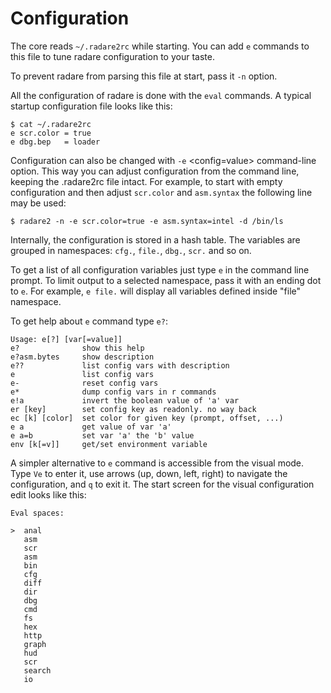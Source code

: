 # Configuration

The core reads `~/.radare2rc` while starting. You can add `e` commands to this file to tune radare configuration to your taste.

To prevent radare from parsing this file at start, pass it `-n` option.

All the configuration of radare is done with the `eval` commands. A typical startup configuration file looks like this:

    $ cat ~/.radare2rc
    e scr.color = true
    e dbg.bep   = loader

Configuration can also be changed with `-e` <config=value> command-line option. This way you can adjust configuration from the command line, keeping the .radare2rc file intact. For example, to start with empty configuration and then adjust `scr.color` and `asm.syntax` the following line may be used:

    $ radare2 -n -e scr.color=true -e asm.syntax=intel -d /bin/ls

Internally, the configuration is stored in a hash table. The variables are grouped in namespaces: `cfg.`, `file.`, `dbg.`, `scr.` and so on.

To get a list of all configuration variables just type `e` in the command line prompt. To limit output to a selected namespace, pass it with an ending dot to `e`. For example, `e file.` will display all variables defined inside "file" namespace.

To get help about `e` command type `e?`:

    Usage: e[?] [var[=value]]
    e?              show this help
    e?asm.bytes     show description
    e??             list config vars with description
    e               list config vars
    e-              reset config vars
    e*              dump config vars in r commands
    e!a             invert the boolean value of 'a' var
    er [key]        set config key as readonly. no way back
    ec [k] [color]  set color for given key (prompt, offset, ...)
    e a             get value of var 'a'
    e a=b           set var 'a' the 'b' value
    env [k[=v]]     get/set environment variable


A simpler alternative to `e` command is accessible from the visual mode. Type `Ve` to enter it, use arrows (up, down, left, right) to navigate the configuration, and `q` to exit it. The start screen for the visual configuration edit looks like this:

    Eval spaces:                                                                   

    >  anal                                                                        
       asm                                                                         
       scr                                                                         
       asm                                                                         
       bin                                                                         
       cfg                                                                         
       diff                                                                        
       dir                                                                         
       dbg                                                                         
       cmd                                                                         
       fs                                                                          
       hex                                                                         
       http                                                                        
       graph                                                                       
       hud                                                                         
       scr                                                                         
       search                                                                      
       io                                                                          
